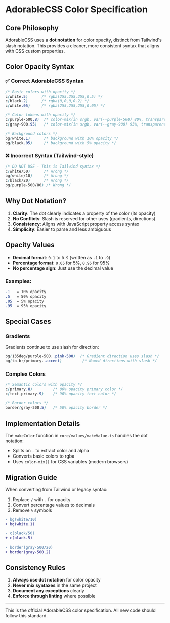 # AdorableCSS Color Specification

## Core Philosophy
AdorableCSS uses a **dot notation** for color opacity, distinct from Tailwind's slash notation. This provides a cleaner, more consistent syntax that aligns with CSS custom properties.

## Color Opacity Syntax

### ✅ Correct AdorableCSS Syntax
```css
/* Basic colors with opacity */
c(white.5)      /* rgba(255,255,255,0.5) */
c(black.2)      /* rgba(0,0,0,0.2) */
c(white.05)     /* rgba(255,255,255,0.05) */

/* Color tokens with opacity */
c(purple-500.8)  /* color-mix(in srgb, var(--purple-500) 80%, transparent) */
c(gray-900.95)   /* color-mix(in srgb, var(--gray-900) 95%, transparent) */

/* Background colors */
bg(white.1)      /* background with 10% opacity */
bg(black.05)     /* background with 5% opacity */
```

### ❌ Incorrect Syntax (Tailwind-style)
```css
/* DO NOT USE - This is Tailwind syntax */
c(white/50)      /* Wrong */
bg(white/10)     /* Wrong */
c(black/20)      /* Wrong */
bg(purple-500/80) /* Wrong */
```

## Why Dot Notation?

1. **Clarity**: The dot clearly indicates a property of the color (its opacity)
2. **No Conflicts**: Slash is reserved for other uses (gradients, directions)
3. **Consistency**: Aligns with JavaScript property access syntax
4. **Simplicity**: Easier to parse and less ambiguous

## Opacity Values

- **Decimal format**: `0.1` to `0.9` (written as `.1` to `.9`)
- **Percentage format**: `0.05` for 5%, `0.95` for 95%
- **No percentage sign**: Just use the decimal value

### Examples:
```css
.1   = 10% opacity
.5   = 50% opacity  
.05  = 5% opacity
.95  = 95% opacity
```

## Special Cases

### Gradients
Gradients continue to use slash for direction:
```css
bg(135deg/purple-500..pink-500)  /* Gradient direction uses slash */
bg(to-br/primary..accent)         /* Named directions with slash */
```

### Complex Colors
```css
/* Semantic colors with opacity */
c(primary.8)         /* 80% opacity primary color */
c(text-primary.9)    /* 90% opacity text color */

/* Border colors */
border(gray-200.5)   /* 50% opacity border */
```

## Implementation Details

The `makeColor` function in `core/values/makeValue.ts` handles the dot notation:
- Splits on `.` to extract color and alpha
- Converts basic colors to rgba
- Uses `color-mix()` for CSS variables (modern browsers)

## Migration Guide

When converting from Tailwind or legacy syntax:
1. Replace `/` with `.` for opacity
2. Convert percentage values to decimals
3. Remove `%` symbols

```diff
- bg(white/10)
+ bg(white.1)

- c(black/50)
+ c(black.5)

- border(gray-500/20)
+ border(gray-500.2)
```

## Consistency Rules

1. **Always use dot notation** for color opacity
2. **Never mix syntaxes** in the same project
3. **Document any exceptions** clearly
4. **Enforce through linting** where possible

---

This is the official AdorableCSS color specification. All new code should follow this standard.